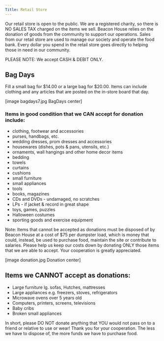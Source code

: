 ```yaml
---
Title: Retail Store
---
```


Our retail store is open to the public. We are a registered charity, so there is NO SALES TAX charged on the items we sell. Beacon House relies on the donation of goods from the community to support our operations. Sales from our retail store are used to manage our society and operate the food bank. Every dollar you spend in the retail store goes directly to helping those in need in our community. 

PLEASE NOTE: We accept CASH & DEBIT ONLY.

## Bag Days

Fill a small bag for $14.00 or a large bag for $20.00. Items can include clothing and any articles that are posted on the in-store board that day.

[image bagdays7.jpg BagDays center]


### Items in good condition that we CAN accept for donation include:

* clothing, footwear and accessories
* purses, handbags, etc.
* wedding dresses, prom dresses and accessories
* housewares (dishes, pots & pans, utensils, etc.)
* ornaments, wall hangings and other home decor items
* bedding
* towels
* curtains
* cushions
* small furniture
* small appliances
* tools
* books, magazines
* CDs and DVDs - undamaged, no scratches
* LPs - if jacket & record in great shape
* toys, games, puzzles
* Halloween costumes
* sporting goods and exercise equipment

Note: Items that cannot be accepted as donations must be disposed of by Beacon House at a cost of $75 per dumpster load, which is money that could, instead, be used to purchase food, maintain the site or contribute to salaries. Please help us keep our costs down by donating ONLY those items that we are able to accept. Your cooperation is greatly appreciated.

[image donation.jpg Donation center]

## Items we CANNOT accept as donations:

* Large furniture lg. sofas, Hutches, mattresses
* Large appliances e.g. freezers, stoves, refrigerators
* Microwave ovens over 5 years old
* Computers, printers, screens, televisions
* Baby cribs
* Broken small appliances

In short, please DO NOT donate anything that YOU would not pass on to a friend or relative to use or wear! Thank you for your cooperation. The less we have to dispose of, the more funds we have to purchase food.
